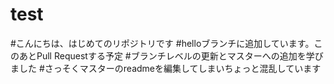 # test
#こんにちは、はじめてのリポジトリです
#helloブランチに追加しています。このあとPull Requestする予定
#ブランチレベルの更新とマスターへの追加を学びました
#さっそくマスターのreadmeを編集してしまいちょっと混乱しています
